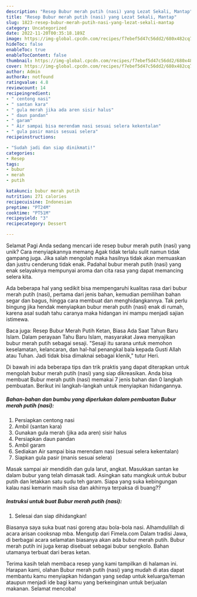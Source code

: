 ```yaml
---
description: "Resep Bubur merah putih (nasi) yang Lezat Sekali, Mantap"
title: "Resep Bubur merah putih (nasi) yang Lezat Sekali, Mantap"
slug: 1823-resep-bubur-merah-putih-nasi-yang-lezat-sekali-mantap
category: Uncategorized
date: 2022-11-20T00:35:18.189Z
image: https://img-global.cpcdn.com/recipes/f7ebef5d47c56dd2/680x482cq70/bubur-merah-putih-nasi-foto-resep-utama.jpg
hideToc: false
enableToc: true
enableTocContent: false
thumbnail: https://img-global.cpcdn.com/recipes/f7ebef5d47c56dd2/680x482cq70/bubur-merah-putih-nasi-foto-resep-utama.jpg
cover: https://img-global.cpcdn.com/recipes/f7ebef5d47c56dd2/680x482cq70/bubur-merah-putih-nasi-foto-resep-utama.jpg
author: Admin
authorAv: notfound
ratingvalue: 4.8
reviewcount: 14
recipeingredient:
- " centong nasi"
- " santan kara"
- " gula merah jika ada aren sisir halus"
- " daun pandan"
- " garam"
- " Air sampai bisa merendam nasi sesuai selera kekentalan"
- " gula pasir manis sesuai selera"
recipeinstructions:

- "Sudah jadi dan siap dinikmati!"
categories:
- Resep
tags:
- bubur
- merah
- putih

katakunci: bubur merah putih 
nutrition: 271 calories
recipecuisine: Indonesian
preptime: "PT24M"
cooktime: "PT51M"
recipeyield: "3"
recipecategory: Dessert

---
```



Selamat Pagi Anda sedang mencari ide resep bubur merah putih (nasi) yang unik? Cara menyiapkannya memang Agak tidak terlalu sulit namun tidak gampang juga. Jika salah mengolah maka hasilnya tidak akan memuaskan dan justru cenderung tidak enak. Padahal bubur merah putih (nasi) yang enak selayaknya mempunyai aroma dan cita rasa yang dapat memancing selera kita.


Ada beberapa hal yang sedikit bisa mempengaruhi kualitas rasa dari bubur merah putih (nasi), pertama dari jenis bahan, kemudian pemilihan bahan segar dan bagus, hingga cara membuat dan menghidangkannya. Tak perlu bingung jika hendak menyiapkan bubur merah putih (nasi) enak di rumah, karena asal sudah tahu caranya maka hidangan ini mampu menjadi sajian istimewa.

Baca juga: Resep Bubur Merah Putih Ketan, Biasa Ada Saat Tahun Baru Islam. Dalam perayaan Tahu Baru Islam, masyarakat Jawa menyajikan bubur merah putih sebagai sesaji. &#34;Sesaji itu sarana untuk memohon keselamatan, kelancaran, dan hal-hal penangkal bala kepada Gusti Allah atau Tuhan. Jadi tidak bisa dimaknai sebagai klenik,&#34; tutur Heri.


Di bawah ini ada beberapa tips dan trik praktis yang dapat diterapkan untuk mengolah bubur merah putih (nasi) yang siap dikreasikan. Anda bisa membuat Bubur merah putih (nasi) memakai 7 jenis bahan dan 0 langkah pembuatan. Berikut ini langkah-langkah untuk menyiapkan hidangannya.

<!--inarticleads1-->

##### Bahan-bahan dan bumbu yang diperlukan dalam pembuatan Bubur merah putih (nasi):

1. Persiapkan  centong nasi
1. Ambil  (santan kara)
1. Gunakan  gula merah (jika ada aren) sisir halus
1. Persiapkan  daun pandan
1. Ambil  garam
1. Sediakan  Air sampai bisa merendam nasi (sesuai selera kekentalan)
1. Siapkan  gula pasir (manis sesuai selera)


Masak sampai air mendidih dan gula larut, angkat. Masukkan santan ke dalam bubur yang telah dimasak tadi. Asingkan satu mangkuk untuk bubur putih dan letakkan satu sudu teh garam. Siapa yang suka kebingungan kalau nasi kemarin masih sisa dan akhirnya terpaksa di buang?? 

<!--inarticleads2-->

##### Instruksi untuk buat Bubur merah putih (nasi):


1. Selesai dan siap dihidangkan!

Biasanya saya suka buat nasi goreng atau bola-bola nasi. Alhamdulillah di acara arisan cooksnap mba. Mengutip dari Fimela.com Dalam tradisi Jawa, di berbagai acara selamatan biasanya akan ada bubur merah putih. Bubur merah putih ini juga kerap disebuat sebagai bubur sengkolo. Bahan utamanya terbuat dari beras ketan. 

Terima kasih telah membaca resep yang kami tampilkan di halaman ini. Harapan kami, olahan Bubur merah putih (nasi) yang mudah di atas dapat membantu kamu menyiapkan hidangan yang sedap untuk keluarga/teman ataupun menjadi ide bagi kamu yang berkeinginan untuk berjualan makanan. Selamat mencoba!
